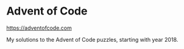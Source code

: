 # Advent of Code
https://adventofcode.com

My solutions to the Advent of Code puzzles, starting with year 2018.
